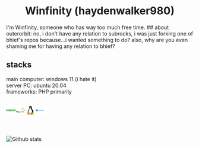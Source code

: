 <p align="center">
</p>
<h1 align="center">Winfinity (haydenwalker980)</h1>
I'm Winfinity, someone who has way too much free time.  
## about outerorbit:
no, i don't have any relation to subrocks, i was just forking one of bhief's repos because...i wanted something to do?  
also, why are you even shaming me for having any relation to bhief?

## stacks
main computer: windows 11 (i hate it)  
server PC: ubuntu 20.04  
frameworks: PHP primarily

##

<p>
<img align="left" alt="nginx" width="26px" src="https://raw.githubusercontent.com/devicons/devicon/master/icons/nginx/nginx-original.svg"  />
<img align="left" alt="mysql" width="26px" src="https://raw.githubusercontent.com/devicons/devicon/master/icons/mysql/mysql-original-wordmark.svg"  />
<img align="left" alt="Linux" width="26px" src="https://github.com/github/explore/blob/master/topics/linux/linux.png?raw=true" />
<img align="left" alt="Windows" width="26px" src="https://github.com/github/explore/blob/master/topics/windows/windows.png?raw=true" />

</p>

<br />
<br />
<br />
<br />

![Github stats](https://github-readme-stats.vercel.app/api?username=haydenwalker980&count_private=true&show_icons=true&include_all_commits=true)
